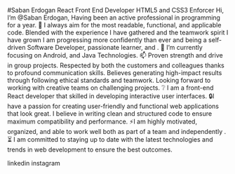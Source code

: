 #Saban Erdogan
React Front End Developer
HTML5 and CSS3 Enforcer
Hi, I’m @Saban Erdogan, Having been an active professional in programming for a year.
👀 I always aim for the most readable, functional, and applicable code.
Blended with the experience I have gathered and the teamwork spirit I have grown I am progressing more confidently than ever and being a self-driven Software Developer, passionate learner, and .
💞️ I’m currently focusing on Android, and Java Technologies.
📫 Proven strength and drive in group projects. Respected by both the customers and colleagues thanks to profound communication skills. Believes generating high-impact results through following ethical standards and teamwork. Looking forward to working with creative teams on challenging projects.
❔ I am a front-end React developer that skilled in developing interactive user interfaces.
🔒I have a passion for creating user-friendly and functional web applications that look great. I believe in writing clean and structured code to ensure maximum compatibility and performance.
⚡I am highly motivated, organized, and able to work well both as part of a team and independently  .
⏳ I am committed to staying up to date with the latest technologies and trends in web development to ensure the best outcomes.




linkedin instagram
